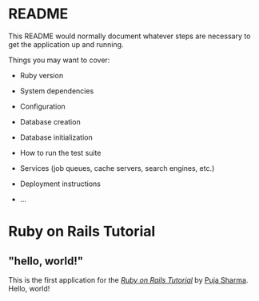 # README

This README would normally document whatever steps are necessary to get the
application up and running.

Things you may want to cover:

* Ruby version

* System dependencies

* Configuration

* Database creation

* Database initialization

* How to run the test suite

* Services (job queues, cache servers, search engines, etc.)

* Deployment instructions

* ...
# Ruby on Rails Tutorial
## "hello, world!"
This is the first application for the
[*Ruby on Rails Tutorial*](https://www.railstutorial.org/)
by [Puja Sharma](https://www.pujashrma-1511.com/). Hello,
world!

